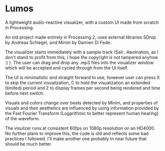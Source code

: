 # Lumos
A lightweight audio-reactive visualizer, with a custom UI made from scratch in Processing.

An old project made entirely in Processing 2, uses external libraries SDrop by Andreas Schlegel, and Minim by Damien Di Fede.

The visualizer starts immediately with a sample track (Sail : Awolnation, as I don't stand to profit from this, I hope the copyright is not 
tampered anyhow :) ). The user can drag and drop any .mp3 files into the visualizer window which will be accepted and cycled through from
the UI itself.

The UI is minimalistic and straight forward to use, however user can press X to skip the current visualization, C to hold the visualization
an extended (limited) period and Z to display frames per second being rendered and time before next switch. 

Visuals and colors change over beats detected by Minim, and properties of visuals and their aesthetics are influenced by using information
provided by the Fast Fourier Transform (Logarithmic to better represent human hearing) of the waveform. 

The visulizer runs at consistent 60fps on 1080p resolution on an HD4000. No further plans to improve this, the code is old and reflects
some bad practices I followed. I'll make another one probably in near future that should be much better.
